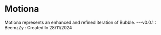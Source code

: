 # Motiona
Motiona represents an enhanced and refined iteration of Bubble.
---v0.0.1 : BeemzZy : Created In 28/11/2024


